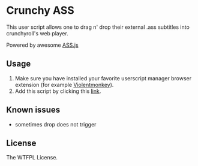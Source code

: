 # Crunchy ASS

This user script allows one to drag n' drop their external .ass subtitles into crunchyroll's web player.

Powered by awesome [ASS.js](https://github.com/weizhenye/ASS)

## Usage

1. Make sure you have installed your favorite userscript manager browser extension (for example [Violentmonkey](https://violentmonkey.github.io/)).
2. Add this script by clicking this [link](https://github.com/ownadi/crunchy-ass/raw/main/crunchy-ass.user.js).

## Known issues

* sometimes drop does not trigger

## License

The WTFPL License.
